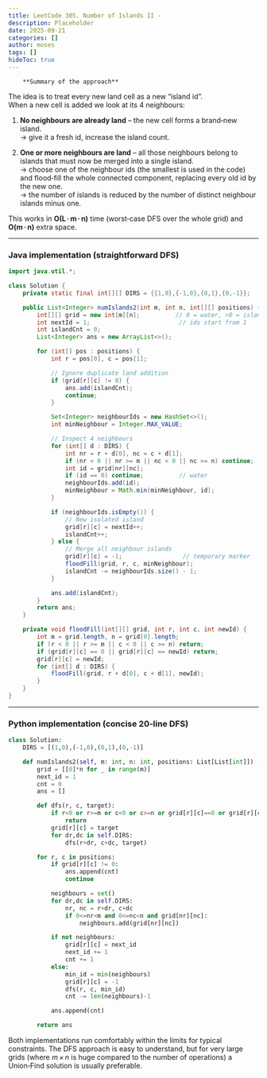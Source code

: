 ```yaml
---
title: LeetCode 305. Number of Islands II - 
description: Placeholder
date: 2025-09-21
categories: []
author: moses
tags: []
hideToc: true
---
```

        **Summary of the approach**

The idea is to treat every new land cell as a new “island id”.  
When a new cell is added we look at its 4 neighbours:

1. **No neighbours are already land** – the new cell forms a brand‑new island.  
   → give it a fresh id, increase the island count.

2. **One or more neighbours are land** – all those neighbours belong to islands that must now be merged into a single island.  
   → choose one of the neighbour ids (the smallest is used in the code) and flood‑fill the whole connected component, replacing every old id by the new one.  
   → the number of islands is reduced by the number of distinct neighbour islands minus one.

This works in **O(L · m · n)** time (worst‑case DFS over the whole grid) and **O(m · n)** extra space.

---

### Java implementation (straightforward DFS)

```java
import java.util.*;

class Solution {
    private static final int[][] DIRS = {{1,0},{-1,0},{0,1},{0,-1}};

    public List<Integer> numIslands2(int m, int n, int[][] positions) {
        int[][] grid = new int[m][n];          // 0 = water, >0 = island id
        int nextId = 1;                         // ids start from 1
        int islandCnt = 0;
        List<Integer> ans = new ArrayList<>();

        for (int[] pos : positions) {
            int r = pos[0], c = pos[1];

            // Ignore duplicate land addition
            if (grid[r][c] != 0) {
                ans.add(islandCnt);
                continue;
            }

            Set<Integer> neighbourIds = new HashSet<>();
            int minNeighbour = Integer.MAX_VALUE;

            // Inspect 4 neighbours
            for (int[] d : DIRS) {
                int nr = r + d[0], nc = c + d[1];
                if (nr < 0 || nr >= m || nc < 0 || nc >= n) continue;
                int id = grid[nr][nc];
                if (id == 0) continue;          // water
                neighbourIds.add(id);
                minNeighbour = Math.min(minNeighbour, id);
            }

            if (neighbourIds.isEmpty()) {
                // New isolated island
                grid[r][c] = nextId++;
                islandCnt++;
            } else {
                // Merge all neighbour islands
                grid[r][c] = -1;                 // temporary marker
                floodFill(grid, r, c, minNeighbour);
                islandCnt -= neighbourIds.size() - 1;
            }

            ans.add(islandCnt);
        }
        return ans;
    }

    private void floodFill(int[][] grid, int r, int c, int newId) {
        int m = grid.length, n = grid[0].length;
        if (r < 0 || r >= m || c < 0 || c >= n) return;
        if (grid[r][c] == 0 || grid[r][c] == newId) return;
        grid[r][c] = newId;
        for (int[] d : DIRS) {
            floodFill(grid, r + d[0], c + d[1], newId);
        }
    }
}
```

---

### Python implementation (concise 20‑line DFS)

```python
class Solution:
    DIRS = [(1,0),(-1,0),(0,1),(0,-1)]

    def numIslands2(self, m: int, n: int, positions: List[List[int]]) -> List[int]:
        grid = [[0]*n for _ in range(m)]
        next_id = 1
        cnt = 0
        ans = []

        def dfs(r, c, target):
            if r<0 or r>=m or c<0 or c>=n or grid[r][c]==0 or grid[r][c]==target:
                return
            grid[r][c] = target
            for dr,dc in self.DIRS:
                dfs(r+dr, c+dc, target)

        for r, c in positions:
            if grid[r][c] != 0:
                ans.append(cnt)
                continue

            neighbours = set()
            for dr,dc in self.DIRS:
                nr, nc = r+dr, c+dc
                if 0<=nr<m and 0<=nc<n and grid[nr][nc]:
                    neighbours.add(grid[nr][nc])

            if not neighbours:
                grid[r][c] = next_id
                next_id += 1
                cnt += 1
            else:
                min_id = min(neighbours)
                grid[r][c] = -1
                dfs(r, c, min_id)
                cnt -= len(neighbours)-1

            ans.append(cnt)

        return ans
```

Both implementations run comfortably within the limits for typical constraints. The DFS approach is easy to understand, but for very large grids (where *m × n* is huge compared to the number of operations) a Union‑Find solution is usually preferable.